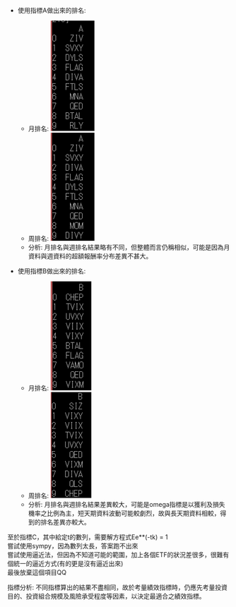+ 使用指標A做出來的排名:
  + 月排名: ![A_month](./A_month.png)
  + 周排名: ![A_week](./A_week.png)
  + 分析:  月排名與週排名結果略有不同，但整體而言仍稱相似，可能是因為月資料與週資料的超額報酬率分布差異不甚大。 
  

+ 使用指標B做出來的排名:
  + 月排名: ![B_month](./B_month.png)
  + 周排名: ![B_week](./B_week.png)
  + 分析:  月排名與週排名結果差異較大，可能是omega指標是以獲利及損失機率之比例為主，短天期資料波動可能較劇烈，故與長天期資料相較，得到的排名差異亦較大。 
  
至於指標C，其中給定t的數列，需要解方程式Ee**(-tk) = 1<br>
嘗試使用sympy，因為數列太長，答案跑不出來<br>
嘗試使用逼近法，但因為不知道可能的範圍，加上各個ETF的狀況差很多，很難有個統一的逼近方式(有的更是沒有逼近出來)<br>
最後放棄這個項目QQ<br>

指標分析: 不同指標算出的結果不盡相同，故於考量績效指標時，仍應先考量投資目的、投資組合規模及風險承受程度等因素，以決定最適合之績效指標。

